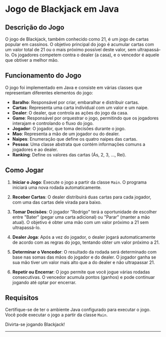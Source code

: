# Jogo de Blackjack em Java

## Descrição do Jogo

O jogo de Blackjack, também conhecido como 21, é um jogo de cartas popular em cassinos. O objetivo principal do jogo é acumular cartas com um valor total de 21 ou o mais próximo possível deste valor, sem ultrapassá-lo. Os jogadores competem contra o dealer (a casa), e o vencedor é aquele que obtiver a melhor mão.

## Funcionamento do Jogo

O jogo foi implementado em Java e consiste em várias classes que representam diferentes elementos do jogo:

- **Baralho**: Responsável por criar, embaralhar e distribuir cartas.
- **Cartas**: Representa uma carta individual com um valor e um naipe.
- **Dealer**: O dealer, que controla as ações do jogo da casa.
- **Game**: Responsável por orquestrar o jogo, permitindo que os jogadores interajam e controlando o fluxo do jogo.
- **Jogador**: O jogador, que toma decisões durante o jogo.
- **Mao**: Representa a mão de um jogador ou do dealer.
- **Naipes**: Enumeração que define os quatro naipes das cartas.
- **Pessoa**: Uma classe abstrata que contém informações comuns a jogadores e ao dealer.
- **Ranking**: Define os valores das cartas (Ás, 2, 3, ..., Rei).

## Como Jogar

1. **Iniciar o Jogo**: Execute o jogo a partir da classe `Main`. O programa iniciará uma nova rodada automaticamente.

2. **Receber Cartas**: O dealer distribuirá duas cartas para cada jogador, com uma das cartas dele virada para baixo.

3. **Tomar Decisões**: O jogador "Rodrigo" terá a oportunidade de escolher entre "Bater" (pegar uma carta adicional) ou "Parar" (manter a mão atual). O objetivo é obter uma mão com um valor próximo a 21 sem ultrapassá-lo.

4. **Dealer Joga**: Após a vez do jogador, o dealer jogará automaticamente de acordo com as regras do jogo, tentando obter um valor próximo a 21.

5. **Determinar o Vencedor**: O resultado da rodada será determinado com base nas somas das mãos do jogador e do dealer. O jogador ganha se sua mão tiver um valor mais alto que a do dealer e não ultrapassar 21.

6. **Repetir ou Encerrar**: O jogo permite que você jogue várias rodadas consecutivas. O vencedor acumula pontos (ganhos) e pode continuar jogando até optar por encerrar.

## Requisitos

Certifique-se de ter o ambiente Java configurado para executar o jogo. Você pode executar o jogo a partir da classe `Main`.

Divirta-se jogando Blackjack!

---